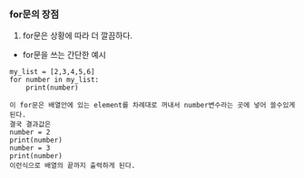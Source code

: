 ### for문의 장점
1. for문은 상황에 따라 더 깔끔하다.

- for문을 쓰는 간단한 예시
```
my_list = [2,3,4,5,6]
for number in my_list:
	print(number)

이 for문은 배열안에 있는 element를 차례대로 꺼내서 number변수라는 곳에 넣어 쓸수있게 된다.
결국 결과값은 
number = 2
print(number)
number = 3
print(number)
이런식으로 배열의 끝까지 출력하게 된다.
```